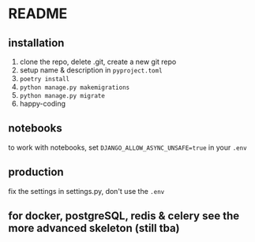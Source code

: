 # README

## installation

1. clone the repo, delete .git, create a new git repo
2. setup name & description in `pyproject.toml`
3. `poetry install`
4. `python manage.py makemigrations`
5. `python manage.py migrate`
6. happy-coding

## notebooks

to work with notebooks, set
`DJANGO_ALLOW_ASYNC_UNSAFE=true` in your `.env`

## production

fix the settings in settings.py, don't use the `.env`

## for docker, postgreSQL, redis & celery see the more advanced skeleton (still tba)
